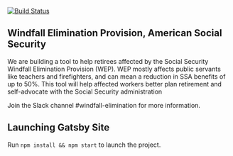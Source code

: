 [![Build Status](https://travis-ci.com/nvanwitt/windfall-elimination.svg?branch=master)](https://travis-ci.com/nvanwitt/windfall-elimination)
## Windfall Elimination Provision, American Social Security

We are building a tool to help retirees affected by the Social Security Windfall Elimination Provision (WEP). WEP mostly affects public servants like teachers and firefighters, and can mean a reduction in SSA benefits of up to 50%. This tool will help affected workers better plan retirement and self-advocate with the Social Security administration


Join the Slack channel #windfall-elimination for more information.

## Launching Gatsby Site

Run `npm install && npm start` to launch the project.
